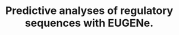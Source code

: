 ---
authors: Klie A; Laub D; Talwar JV; Stites H; Jores T; Solvason JJ; Farley EK; Carter
  H
carousel: false
doi: 10.1038/s43588-023-00544-w
featured: false
issue: '11'
journal: Nature Computational Science
keywords: '["Workflow", "Genome", "Genomics", "Software"]'
landmark: false
layout: '@/layouts/Publication.astro'
page: 946-956
pmcid: PMC10768637
pmid: 38177592
title: Predictive analyses of regulatory sequences with EUGENe.
volume: '3'
year: 2023
---
